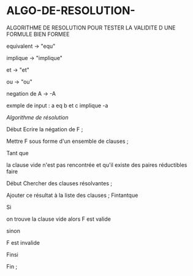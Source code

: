 # ALGO-DE-RESOLUTION-
ALGORITHME DE RESOLUTION POUR TESTER LA VALIDITE D UNE FORMULE BIEN FORMEE


equivalent -> "equ"

implique -> "implique"

et -> "et"

ou  -> "ou"

negation de A -> -A

exmple de input : a eq b et c implique -a

*Algorithme de résolution*

Début
Ecrire la négation de F ;

Mettre F sous forme d'un ensemble de clauses ;

Tant que

la clause vide n'est pas rencontrée et qu'il
existe des paires réductibles faire

Début
Chercher des clauses résolvantes ;

Ajouter ce résultat à la liste des clauses ;
Fintantque

Si

on trouve la clause vide alors F est valide

sinon

F est invalide

Finsi

Fin ;

